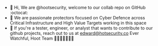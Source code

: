 - 👋 Hi, We are @hootsecurity, welcome to our collab repo on GitHub :octocat:
- 👀 We are passionate protectors focused on Cyber Defence across Critical Infrastructure and High Value Targets working in this space
- 👾 If you're a tester, engineer, or analyst that wants to contribute to our github projects, reach out to us at edward@hotsecurity.co
Ever Watchful, Hoot Team
🦉🦉🦉🦉🦉🦉🦉


<!---
hootsecurity/hootsecurity is a ✨ special ✨ repository because its `README.md` (this file) appears on your GitHub profile.
You can click the Preview link to take a look at your changes.
--->
